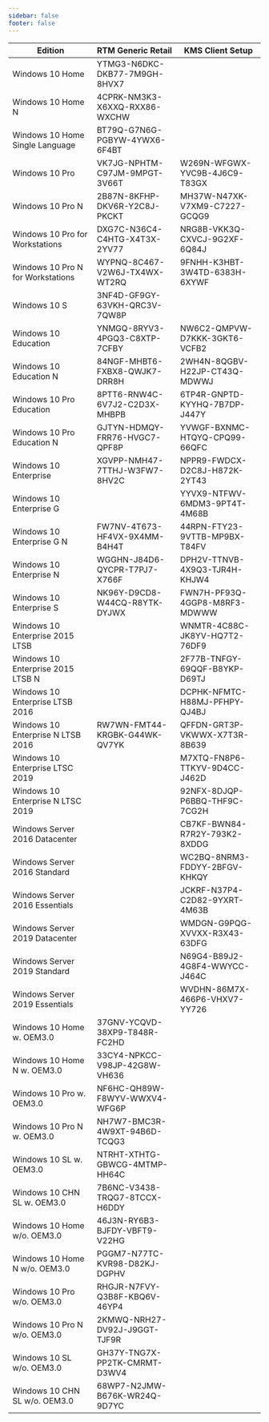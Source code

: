 ```yaml
---
sidebar: false
footer: false
---
```



| Edition                           | RTM Generic Retail            | KMS Client Setup              |
|-----------------------------------|-------------------------------|-------------------------------|
| Windows 10 Home                   | YTMG3-N6DKC-DKB77-7M9GH-8HVX7 |                               |
| Windows 10 Home N                 | 4CPRK-NM3K3-X6XXQ-RXX86-WXCHW |                               |
| Windows 10 Home Single Language   | BT79Q-G7N6G-PGBYW-4YWX6-6F4BT |                               |
| Windows 10 Pro                    | VK7JG-NPHTM-C97JM-9MPGT-3V66T | W269N-WFGWX-YVC9B-4J6C9-T83GX |
| Windows 10 Pro N                  | 2B87N-8KFHP-DKV6R-Y2C8J-PKCKT | MH37W-N47XK-V7XM9-C7227-GCQG9 |
| Windows 10 Pro for Workstations   | DXG7C-N36C4-C4HTG-X4T3X-2YV77 | NRG8B-VKK3Q-CXVCJ-9G2XF-6Q84J |
| Windows 10 Pro N for Workstations | WYPNQ-8C467-V2W6J-TX4WX-WT2RQ | 9FNHH-K3HBT-3W4TD-6383H-6XYWF |
| Windows 10 S                      | 3NF4D-GF9GY-63VKH-QRC3V-7QW8P |                               |
| Windows 10 Education              | YNMGQ-8RYV3-4PGQ3-C8XTP-7CFBY | NW6C2-QMPVW-D7KKK-3GKT6-VCFB2 |
| Windows 10 Education N            | 84NGF-MHBT6-FXBX8-QWJK7-DRR8H | 2WH4N-8QGBV-H22JP-CT43Q-MDWWJ |
| Windows 10 Pro Education          | 8PTT6-RNW4C-6V7J2-C2D3X-MHBPB | 6TP4R-GNPTD-KYYHQ-7B7DP-J447Y |
| Windows 10 Pro Education N        | GJTYN-HDMQY-FRR76-HVGC7-QPF8P | YVWGF-BXNMC-HTQYQ-CPQ99-66QFC |
| Windows 10 Enterprise             | XGVPP-NMH47-7TTHJ-W3FW7-8HV2C | NPPR9-FWDCX-D2C8J-H872K-2YT43 |
| Windows 10 Enterprise G           |                               | YYVX9-NTFWV-6MDM3-9PT4T-4M68B |
| Windows 10 Enterprise G N         | FW7NV-4T673-HF4VX-9X4MM-B4H4T | 44RPN-FTY23-9VTTB-MP9BX-T84FV |
| Windows 10 Enterprise N           | WGGHN-J84D6-QYCPR-T7PJ7-X766F | DPH2V-TTNVB-4X9Q3-TJR4H-KHJW4 |
| Windows 10 Enterprise S           | NK96Y-D9CD8-W44CQ-R8YTK-DYJWX | FWN7H-PF93Q-4GGP8-M8RF3-MDWWW |
| Windows 10 Enterprise 2015 LTSB   |                               | WNMTR-4C88C-JK8YV-HQ7T2-76DF9 |
| Windows 10 Enterprise 2015 LTSB N |                               | 2F77B-TNFGY-69QQF-B8YKP-D69TJ |
| Windows 10 Enterprise LTSB 2016   |                               | DCPHK-NFMTC-H88MJ-PFHPY-QJ4BJ |
| Windows 10 Enterprise N LTSB 2016 | RW7WN-FMT44-KRGBK-G44WK-QV7YK | QFFDN-GRT3P-VKWWX-X7T3R-8B639 |
| Windows 10 Enterprise LTSC 2019   |                               | M7XTQ-FN8P6-TTKYV-9D4CC-J462D |
| Windows 10 Enterprise N LTSC 2019 |                               | 92NFX-8DJQP-P6BBQ-THF9C-7CG2H |
| Windows Server 2016 Datacenter    |                               | CB7KF-BWN84-R7R2Y-793K2-8XDDG |
| Windows Server 2016 Standard      |                               | WC2BQ-8NRM3-FDDYY-2BFGV-KHKQY |
| Windows Server 2016 Essentials    |                               | JCKRF-N37P4-C2D82-9YXRT-4M63B |
| Windows Server 2019 Datacenter    |                               | WMDGN-G9PQG-XVVXX-R3X43-63DFG |
| Windows Server 2019 Standard      |                               | N69G4-B89J2-4G8F4-WWYCC-J464C |
| Windows Server 2019 Essentials    |                               | WVDHN-86M7X-466P6-VHXV7-YY726 |
| Windows 10 Home w. OEM3.0         | 37GNV-YCQVD-38XP9-T848R-FC2HD |                               |
| Windows 10 Home N w. OEM3.0       | 33CY4-NPKCC-V98JP-42G8W-VH636 |                               |
| Windows 10 Pro w. OEM3.0          | NF6HC-QH89W-F8WYV-WWXV4-WFG6P |                               |
| Windows 10 Pro N w. OEM3.0        | NH7W7-BMC3R-4W9XT-94B6D-TCQG3 |                               |
| Windows 10 SL w. OEM3.0           | NTRHT-XTHTG-GBWCG-4MTMP-HH64C |                               |
| Windows 10 CHN SL w. OEM3.0       | 7B6NC-V3438-TRQG7-8TCCX-H6DDY |                               |
| Windows 10 Home w/o. OEM3.0       | 46J3N-RY6B3-BJFDY-VBFT9-V22HG |                               |
| Windows 10 Home N w/o. OEM3.0     | PGGM7-N77TC-KVR98-D82KJ-DGPHV |                               |
| Windows 10 Pro w/o. OEM3.0        | RHGJR-N7FVY-Q3B8F-KBQ6V-46YP4 |                               |
| Windows 10 Pro N w/o. OEM3.0      | 2KMWQ-NRH27-DV92J-J9GGT-TJF9R |                               |
| Windows 10 SL w/o. OEM3.0         | GH37Y-TNG7X-PP2TK-CMRMT-D3WV4 |                               |
| Windows 10 CHN SL w/o. OEM3.0     | 68WP7-N2JMW-B676K-WR24Q-9D7YC |                               |
